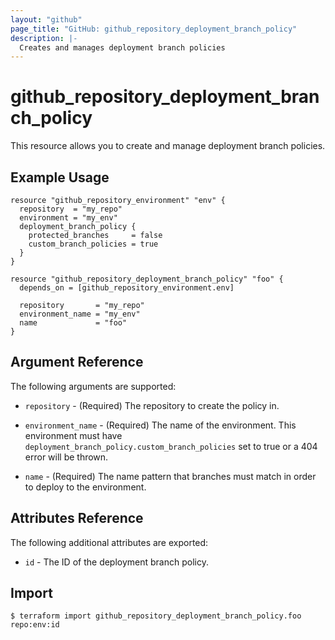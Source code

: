 ```yaml
---
layout: "github"
page_title: "GitHub: github_repository_deployment_branch_policy"
description: |-
  Creates and manages deployment branch policies
---
```


# github_repository_deployment_branch_policy

This resource allows you to create and manage deployment branch policies.


## Example Usage

```hcl
resource "github_repository_environment" "env" {
  repository  = "my_repo"
  environment = "my_env"
  deployment_branch_policy {
    protected_branches     = false
    custom_branch_policies = true
  }
}

resource "github_repository_deployment_branch_policy" "foo" {
  depends_on = [github_repository_environment.env]

  repository       = "my_repo"
  environment_name = "my_env"
  name             = "foo"
}
```


## Argument Reference

The following arguments are supported:

* `repository` - (Required) The repository to create the policy in.

* `environment_name` - (Required) The name of the environment. This environment must have `deployment_branch_policy.custom_branch_policies` set to true or a 404 error will be thrown.

* `name` - (Required) The name pattern that branches must match in order to deploy to the environment.

## Attributes Reference

The following additional attributes are exported:

* `id` - The ID of the deployment branch policy.

## Import

```
$ terraform import github_repository_deployment_branch_policy.foo repo:env:id
```
